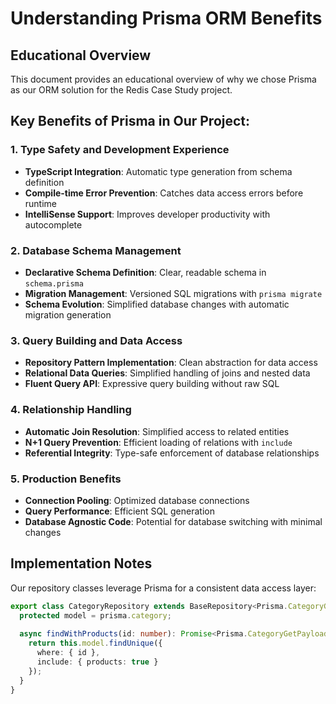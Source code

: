 # Understanding Prisma ORM Benefits

## Educational Overview
This document provides an educational overview of why we chose Prisma as our ORM solution for the Redis Case Study project.

## Key Benefits of Prisma in Our Project:

### 1. Type Safety and Development Experience
- **TypeScript Integration**: Automatic type generation from schema definition
- **Compile-time Error Prevention**: Catches data access errors before runtime
- **IntelliSense Support**: Improves developer productivity with autocomplete

### 2. Database Schema Management
- **Declarative Schema Definition**: Clear, readable schema in `schema.prisma`
- **Migration Management**: Versioned SQL migrations with `prisma migrate`
- **Schema Evolution**: Simplified database changes with automatic migration generation

### 3. Query Building and Data Access
- **Repository Pattern Implementation**: Clean abstraction for data access
- **Relational Data Queries**: Simplified handling of joins and nested data
- **Fluent Query API**: Expressive query building without raw SQL

### 4. Relationship Handling
- **Automatic Join Resolution**: Simplified access to related entities
- **N+1 Query Prevention**: Efficient loading of relations with `include`
- **Referential Integrity**: Type-safe enforcement of database relationships

### 5. Production Benefits
- **Connection Pooling**: Optimized database connections
- **Query Performance**: Efficient SQL generation
- **Database Agnostic Code**: Potential for database switching with minimal changes

## Implementation Notes
Our repository classes leverage Prisma for a consistent data access layer:

```typescript
export class CategoryRepository extends BaseRepository<Prisma.CategoryGetPayload<{}>> {
  protected model = prisma.category;
  
  async findWithProducts(id: number): Promise<Prisma.CategoryGetPayload<{ include: { products: true } }> | null> {
    return this.model.findUnique({
      where: { id },
      include: { products: true }
    });
  }
}